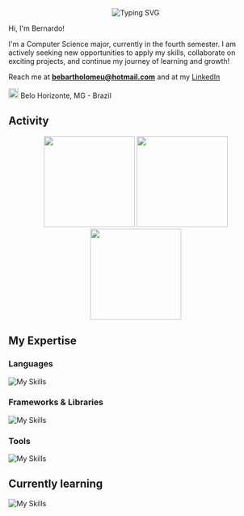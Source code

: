 <div align="center">

<img src="https://readme-typing-svg.demolab.com?font=Fira+Code&size=27&duration=2300&pause=1000&color=F74271&center=true&vCenter=true&width=435&height=40&lines=Hello!;Welcome+to+my+profile+%3A)" alt="Typing SVG" />

</div>

Hi, I'm Bernardo!

I'm a Computer Science major, currently in the fourth semester. I am actively seeking new opportunities to apply my skills, collaborate on exciting projects, and continue my journey of learning and growth!

Reach me at **bebartholomeu@hotmail.com** and at my [LinkedIn](https://www.linkedin.com/in/bernardo-d-%C3%A1vila-3z4d4/)

<img src="https://i.imgur.com/iaD74Rp.png" width="20" height="20" > Belo Horizonte, MG - Brazil

## Activity
<div align="center">

<img height="180em" src="https://github-readme-stats.vercel.app/api?username=bernardodavilaa&show_icons=true&theme=radical"/>
<img height="180em" src="https://github-readme-stats.vercel.app/api/top-langs/?username=bernardodavilaa&layout=compact&theme=radical"/>

<img height="180em" src="http://github-profile-summary-cards.vercel.app/api/cards/profile-details?username=bernardodavilaa&theme=radical"/>
</div>

## My Expertise

### Languages
![My Skills](https://skillicons.dev/icons?i=java,js,html,css,c,cpp,cmake,python,flutter)

### Frameworks & Libraries
![My Skills](https://skillicons.dev/icons?i=react,nodejs,typescript,nextjs,dotnet,tailwind,mui)

### Tools
![My Skills](https://skillicons.dev/icons?i=git,github,vscode,figma,discord,postman,rabbitmq)

## Currently learning
![My Skills](https://skillicons.dev/icons?i=linux,docker,mongo)


<!--![](http://github-profile-summary-cards.vercel.app/api/cards/profile-details?username=catfmcastro&theme=radical)-->

<!--
**catfmcastro/catfmcastro** is a ✨ _special_ ✨ repository because its `README.md` (this file) appears on your GitHub profile.

Here are some ideas to get you started:

- 🔭 I’m currently working on ...
- 🌱 I’m currently learning ...
- 👯 I’m looking to collaborate on ...
- 🤔 I’m looking for help with ...
- 💬 Ask me about ...
- 📫 How to reach me: ...
- 😄 Pronouns: ...
- ⚡ Fun fact: ...
-->
